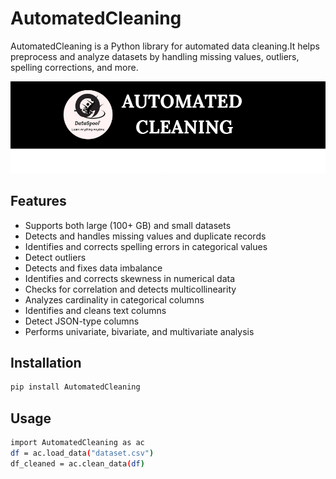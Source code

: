 # AutomatedCleaning

AutomatedCleaning is a Python library for automated data cleaning.It helps preprocess and analyze datasets by handling missing values, outliers, spelling corrections, and more.

![Logo](https://github.com/DataSpoof/AutomatedCleaning/blob/main/images/logo2.png)


## Features
- Supports both large (100+ GB) and small datasets
- Detects and handles missing values and duplicate records
- Identifies and corrects spelling errors in categorical values
- Detect outliers
- Detects and fixes data imbalance
- Identifies and corrects skewness in numerical data
- Checks for correlation and detects multicollinearity
- Analyzes cardinality in categorical columns
- Identifies and cleans text columns
- Detect JSON-type columns
- Performs univariate, bivariate, and multivariate analysis


## Installation
```bash
pip install AutomatedCleaning
```

## Usage
```bash
import AutomatedCleaning as ac
df = ac.load_data("dataset.csv")
df_cleaned = ac.clean_data(df)
```
